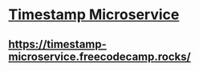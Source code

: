 
# [Timestamp Microservice](https://www.freecodecamp.org/learn/apis-and-microservices/apis-and-microservices-projects/timestamp-microservice)

## https://timestamp-microservice.freecodecamp.rocks/
